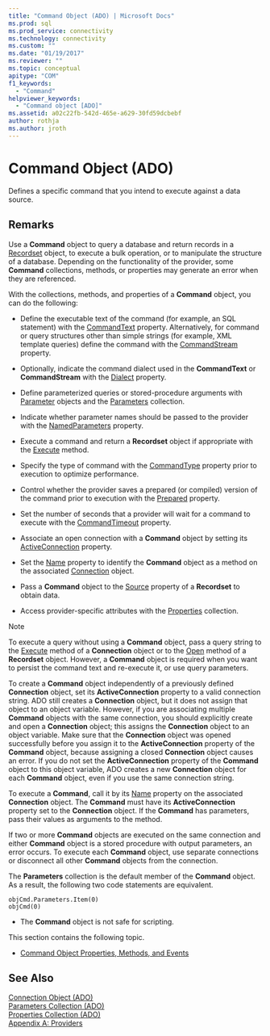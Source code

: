 ```yaml
---
title: "Command Object (ADO) | Microsoft Docs"
ms.prod: sql
ms.prod_service: connectivity
ms.technology: connectivity
ms.custom: ""
ms.date: "01/19/2017"
ms.reviewer: ""
ms.topic: conceptual
apitype: "COM"
f1_keywords: 
  - "Command"
helpviewer_keywords: 
  - "Command object [ADO]"
ms.assetid: a02c22fb-542d-465e-a629-30fd59dcbebf
author: rothja
ms.author: jroth
---
```

# Command Object (ADO)
Defines a specific command that you intend to execute against a data source.  
  
## Remarks  
 Use a **Command** object to query a database and return records in a [Recordset](../../../ado/reference/ado-api/recordset-object-ado.md) object, to execute a bulk operation, or to manipulate the structure of a database. Depending on the functionality of the provider, some **Command** collections, methods, or properties may generate an error when they are referenced.  
  
 With the collections, methods, and properties of a **Command** object, you can do the following:  
  
-   Define the executable text of the command (for example, an SQL statement) with the [CommandText](../../../ado/reference/ado-api/commandtext-property-ado.md) property. Alternatively, for command or query structures other than simple strings (for example, XML template queries) define the command with the [CommandStream](../../../ado/reference/ado-api/commandstream-property-ado.md) property.  
  
-   Optionally, indicate the command dialect used in the **CommandText** or **CommandStream** with the [Dialect](../../../ado/reference/ado-api/dialect-property.md) property.  
  
-   Define parameterized queries or stored-procedure arguments with [Parameter](../../../ado/reference/ado-api/parameter-object.md) objects and the [Parameters](../../../ado/reference/ado-api/parameters-collection-ado.md) collection.  
  
-   Indicate whether parameter names should be passed to the provider with the [NamedParameters](../../../ado/reference/ado-api/namedparameters-property-ado.md) property.  
  
-   Execute a command and return a **Recordset** object if appropriate with the [Execute](../../../ado/reference/ado-api/execute-method-ado-command.md) method.  
  
-   Specify the type of command with the [CommandType](../../../ado/reference/ado-api/commandtype-property-ado.md) property prior to execution to optimize performance.  
  
-   Control whether the provider saves a prepared (or compiled) version of the command prior to execution with the [Prepared](../../../ado/reference/ado-api/prepared-property-ado.md) property.  
  
-   Set the number of seconds that a provider will wait for a command to execute with the [CommandTimeout](../../../ado/reference/ado-api/commandtimeout-property-ado.md) property.  
  
-   Associate an open connection with a **Command** object by setting its [ActiveConnection](../../../ado/reference/ado-api/activeconnection-property-ado.md) property.  
  
-   Set the [Name](../../../ado/reference/ado-api/name-property-ado.md) property to identify the **Command** object as a method on the associated [Connection](../../../ado/reference/ado-api/connection-object-ado.md) object.  
  
-   Pass a **Command** object to the [Source](../../../ado/reference/ado-api/source-property-ado-recordset.md) property of a **Recordset** to obtain data.  
  
-   Access provider-specific attributes with the [Properties](../../../ado/reference/ado-api/properties-collection-ado.md) collection.  
  
> [!NOTE]
>  To execute a query without using a **Command** object, pass a query string to the [Execute](../../../ado/reference/ado-api/execute-method-ado-connection.md) method of a **Connection** object or to the [Open](../../../ado/reference/ado-api/open-method-ado-recordset.md) method of a **Recordset** object. However, a **Command** object is required when you want to persist the command text and re-execute it, or use query parameters.  
  
 To create a **Command** object independently of a previously defined **Connection** object, set its **ActiveConnection** property to a valid connection string. ADO still creates a **Connection** object, but it does not assign that object to an object variable. However, if you are associating multiple **Command** objects with the same connection, you should explicitly create and open a **Connection** object; this assigns the **Connection** object to an object variable. Make sure that the **Connection** object was opened successfully before you assign it to the **ActiveConnection** property of the **Command** object, because assigning a closed **Connection** object causes an error. If you do not set the **ActiveConnection** property of the **Command** object to this object variable, ADO creates a new **Connection** object for each **Command** object, even if you use the same connection string.  
  
 To execute a **Command**, call it by its [Name](../../../ado/reference/ado-api/name-property-ado.md) property on the associated **Connection** object. The **Command** must have its **ActiveConnection** property set to the **Connection** object. If the **Command** has parameters, pass their values as arguments to the method.  
  
 If two or more **Command** objects are executed on the same connection and either **Command** object is a stored procedure with output parameters, an error occurs. To execute each **Command** object, use separate connections or disconnect all other **Command** objects from the connection.  
  
 The **Parameters** collection is the default member of the **Command** object. As a result, the following two code statements are equivalent.  
  
```  
objCmd.Parameters.Item(0)  
objCmd(0)  
```  
  
-   The **Command** object is not safe for scripting.  
  
 This section contains the following topic.  
  
-   [Command Object Properties, Methods, and Events](../../../ado/reference/ado-api/command-object-properties-methods-and-events.md)  
  
## See Also  
 [Connection Object (ADO)](../../../ado/reference/ado-api/connection-object-ado.md)   
 [Parameters Collection (ADO)](../../../ado/reference/ado-api/parameters-collection-ado.md)   
 [Properties Collection (ADO)](../../../ado/reference/ado-api/properties-collection-ado.md)   
 [Appendix A: Providers](../../../ado/guide/appendixes/appendix-a-providers.md)
